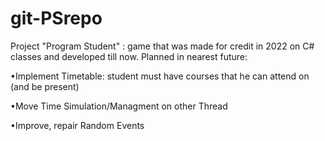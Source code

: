 # git-PSrepo
Project "Program Student" : game that was made for credit in 2022 on C# classes and developed till now.
Planned in nearest future:

•Implement Timetable: student must have courses that he can attend on (and be present)

•Move Time Simulation/Managment on other Thread

•Improve, repair Random Events



